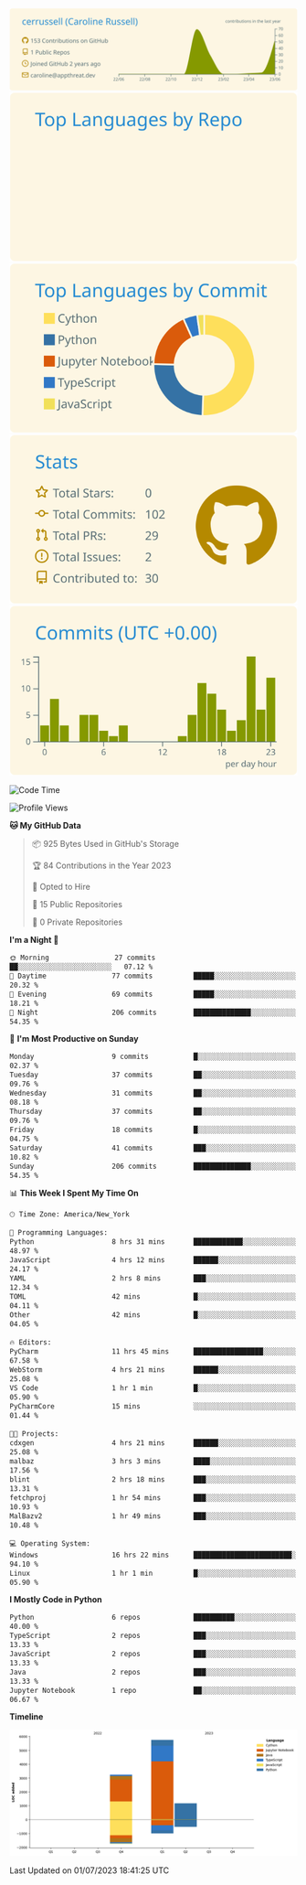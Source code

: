 
[![](https://raw.githubusercontent.com/cerrussell/cerrussell/master/profile-summary-card-output/solarized/0-profile-details.svg)](https://github.com/vn7n24fzkq/github-profile-summary-cards)
[![](https://raw.githubusercontent.com/cerrussell/cerrussell/master/profile-summary-card-output/solarized/1-repos-per-language.svg)](https://github.com/vn7n24fzkq/github-profile-summary-cards) [![](https://raw.githubusercontent.com/cerrussell/cerrussell/master/profile-summary-card-output/solarized/2-most-commit-language.svg)](https://github.com/vn7n24fzkq/github-profile-summary-cards)
[![](https://raw.githubusercontent.com/cerrussell/cerrussell/master/profile-summary-card-output/solarized/3-stats.svg)](https://github.com/vn7n24fzkq/github-profile-summary-cards) [![](https://raw.githubusercontent.com/cerrussell/cerrussell/master/profile-summary-card-output/solarized/4-productive-time.svg)](https://github.com/vn7n24fzkq/github-profile-summary-cards)

<!--START_SECTION:waka-->
![Code Time](http://img.shields.io/badge/Code%20Time-107%20hrs%2033%20mins-blue)

![Profile Views](http://img.shields.io/badge/Profile%20Views-104-blue)

**🐱 My GitHub Data** 

> 📦 925 Bytes Used in GitHub's Storage 
 > 
> 🏆 84 Contributions in the Year 2023
 > 
> 💼 Opted to Hire
 > 
> 📜 15 Public Repositories 
 > 
> 🔑 0 Private Repositories 
 > 
**I'm a Night 🦉** 

```text
🌞 Morning                27 commits          ██░░░░░░░░░░░░░░░░░░░░░░░   07.12 % 
🌆 Daytime                77 commits          █████░░░░░░░░░░░░░░░░░░░░   20.32 % 
🌃 Evening                69 commits          █████░░░░░░░░░░░░░░░░░░░░   18.21 % 
🌙 Night                  206 commits         ██████████████░░░░░░░░░░░   54.35 % 
```
📅 **I'm Most Productive on Sunday** 

```text
Monday                   9 commits           █░░░░░░░░░░░░░░░░░░░░░░░░   02.37 % 
Tuesday                  37 commits          ██░░░░░░░░░░░░░░░░░░░░░░░   09.76 % 
Wednesday                31 commits          ██░░░░░░░░░░░░░░░░░░░░░░░   08.18 % 
Thursday                 37 commits          ██░░░░░░░░░░░░░░░░░░░░░░░   09.76 % 
Friday                   18 commits          █░░░░░░░░░░░░░░░░░░░░░░░░   04.75 % 
Saturday                 41 commits          ███░░░░░░░░░░░░░░░░░░░░░░   10.82 % 
Sunday                   206 commits         ██████████████░░░░░░░░░░░   54.35 % 
```


📊 **This Week I Spent My Time On** 

```text
🕑︎ Time Zone: America/New_York

💬 Programming Languages: 
Python                   8 hrs 31 mins       ████████████░░░░░░░░░░░░░   48.97 % 
JavaScript               4 hrs 12 mins       ██████░░░░░░░░░░░░░░░░░░░   24.17 % 
YAML                     2 hrs 8 mins        ███░░░░░░░░░░░░░░░░░░░░░░   12.34 % 
TOML                     42 mins             █░░░░░░░░░░░░░░░░░░░░░░░░   04.11 % 
Other                    42 mins             █░░░░░░░░░░░░░░░░░░░░░░░░   04.05 % 

🔥 Editors: 
PyCharm                  11 hrs 45 mins      █████████████████░░░░░░░░   67.58 % 
WebStorm                 4 hrs 21 mins       ██████░░░░░░░░░░░░░░░░░░░   25.08 % 
VS Code                  1 hr 1 min          █░░░░░░░░░░░░░░░░░░░░░░░░   05.90 % 
PyCharmCore              15 mins             ░░░░░░░░░░░░░░░░░░░░░░░░░   01.44 % 

🐱‍💻 Projects: 
cdxgen                   4 hrs 21 mins       ██████░░░░░░░░░░░░░░░░░░░   25.08 % 
malbaz                   3 hrs 3 mins        ████░░░░░░░░░░░░░░░░░░░░░   17.56 % 
blint                    2 hrs 18 mins       ███░░░░░░░░░░░░░░░░░░░░░░   13.31 % 
fetchproj                1 hr 54 mins        ███░░░░░░░░░░░░░░░░░░░░░░   10.93 % 
MalBazv2                 1 hr 49 mins        ███░░░░░░░░░░░░░░░░░░░░░░   10.48 % 

💻 Operating System: 
Windows                  16 hrs 22 mins      ████████████████████████░   94.10 % 
Linux                    1 hr 1 min          █░░░░░░░░░░░░░░░░░░░░░░░░   05.90 % 
```

**I Mostly Code in Python** 

```text
Python                   6 repos             ██████████░░░░░░░░░░░░░░░   40.00 % 
TypeScript               2 repos             ███░░░░░░░░░░░░░░░░░░░░░░   13.33 % 
JavaScript               2 repos             ███░░░░░░░░░░░░░░░░░░░░░░   13.33 % 
Java                     2 repos             ███░░░░░░░░░░░░░░░░░░░░░░   13.33 % 
Jupyter Notebook         1 repo              ██░░░░░░░░░░░░░░░░░░░░░░░   06.67 % 
```



**Timeline**

![Lines of Code chart](https://raw.githubusercontent.com/cerrussell/cerrussell/master/assets/bar_graph.png)


 Last Updated on 01/07/2023 18:41:25 UTC
<!--END_SECTION:waka-->
